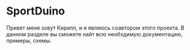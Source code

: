 # SportDuino
Привет меня зовут Кирилл, и я являюсь соавтором этого проекта. 
В данном разделе вы сможете найт всю необхдимую документацию, примеры, схемы.
